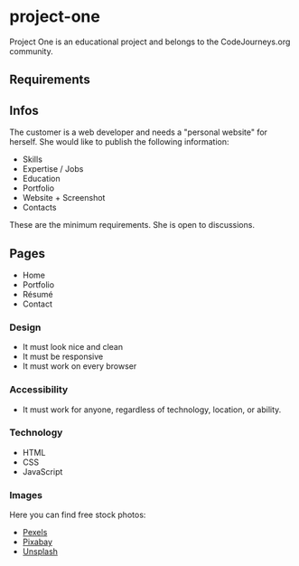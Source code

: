 # project-one

Project One is an educational project and belongs to the CodeJourneys.org community.

## Requirements

## Infos

The customer is a web developer and needs a "personal website" for herself.
She would like to publish the following information:

- Skills
- Expertise / Jobs
- Education
- Portfolio
- Website + Screenshot
- Contacts

These are the minimum requirements.
She is open to discussions.

## Pages

- Home
- Portfolio
- Résumé
- Contact

### Design

- It must look nice and clean
- It must be responsive
- It must work on every browser

### Accessibility

- It must work for anyone, regardless of technology, location, or ability.

### Technology

- HTML
- CSS
- JavaScript

### Images

Here you can find free stock photos:

- [Pexels](https://www.pexels.com/it-it/)
- [Pixabay](https://pixabay.com/)
- [Unsplash](https://unsplash.com/)
